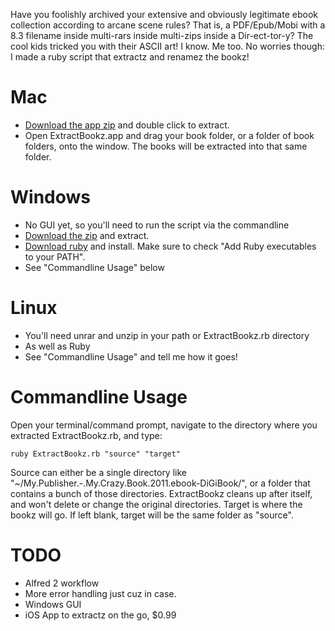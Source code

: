 Have you foolishly archived your extensive and obviously legitimate ebook collection according to arcane scene rules? That is, a PDF/Epub/Mobi with a 8.3 filename inside multi-rars inside multi-zips inside a Dir-ect-tor-y? The cool kids tricked you with their ASCII art! I know. Me too. No worries though: I made a ruby script that extractz and renamez the bookz!

# Mac
* [Download the app zip](http://hub.darcs.net/JasonJAyalaP/ExtractBookz/raw/ExtractBookz.app.zip) and double click to extract.
* Open ExtractBookz.app and drag your book folder, or a folder of book folders, onto the window. The books will be extracted into that same folder.

# Windows
* No GUI yet, so you'll need to run the script via the commandline
* [Download the zip](http://hub.darcs.net/JasonJAyalaP/ExtractBookz/raw/ExtractBookz.zip) and extract.
* [Download ruby](http://rubyforge.org/frs/download.php/76804/rubyinstaller-2.0.0-p0.exe) and install. Make sure to check "Add Ruby executables to your PATH".
* See "Commandline Usage" below

# Linux
* You'll need unrar and unzip in your path or ExtractBookz.rb directory
* As well as Ruby
* See "Commandline Usage" and tell me how it goes!

# Commandline Usage
Open your terminal/command prompt, navigate to the directory where you extracted ExtractBookz.rb, and type:

	ruby ExtractBookz.rb "source" "target"

Source can either be a single directory like "~/My.Publisher.-.My.Crazy.Book.2011.ebook-DiGiBook/", or a folder that contains a bunch of those directories. ExtractBookz cleans up after itself, and won't delete or change the original directories. Target is where the bookz will go. If left blank, target will be the same folder as "source".

# TODO
* Alfred 2 workflow
* More error handling just cuz in case.
* Windows GUI
* iOS App to extractz on the go, $0.99
